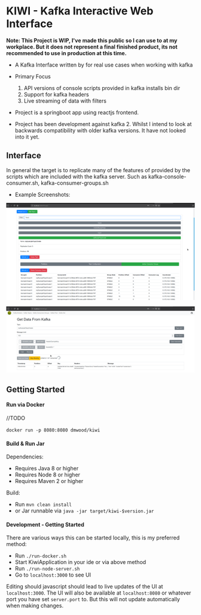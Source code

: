 # KIWI - Kafka Interactive Web Interface

**Note: This Project is WIP, I've made this public so I can use to at my workplace.
 But it does not represent a final finished product, its not recommended to use in production at this time.**

 - A Kafka Interface written by for real use cases when working with kafka
 - Primary Focus
    1) API versions of console scripts provided in kafka installs bin dir
    2) Support for kafka headers
    3) Live streaming of data with filters
  
 - Project is a springboot app using reactjs frontend.
 - Project has been development against kafka 2. Whilst I intend to look at backwards compatibility with older kafka versions. 
 It have not looked into it yet.
  
## Interface

In general the target is to replicate many of the features of provided by the scripts which are included with the kafka server. 
Such as kafka-console-consumer.sh, kafka-consumer-groups.sh

- Example Screenshots: 

![Example Screen showing Topic View](./img/TopicView.png "Topic View")


![Example Screen showing Consumer View](./img/ConsumerView.png "Consumer View")


## Getting Started

#### Run via Docker
//TODO

`docker run -p 8080:8080 dmwood/kiwi`
 
#### Build & Run Jar

Dependencies: 
 - Requires Java 8 or higher 
 - Requires Node 8 or higher
 - Requires Maven 2 or higher
 
Build:
 - Run `mvn clean install`
 - or Jar runnable via `java -jar target/kiwi-$version.jar`
  
#### Development - Getting Started

There are various ways this can be started locally, this is my preferred method:

 - Run `./run-docker.sh`
 - Start KiwiApplication in your ide or via above method
 - Run `./run-node-server.sh`
 - Go to `localhost:3000` to see UI
 
Editing should javascript should lead to live updates of the UI at `localhost:3000`.
The UI will also be available at `localhost:8080` or whatever port you have set `server.port` to.
But this will not update automatically when making changes.
  
